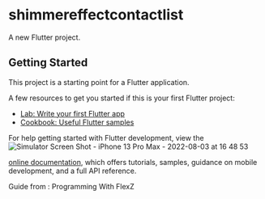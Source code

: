 # shimmereffectcontactlist

A new Flutter project.

## Getting Started

This project is a starting point for a Flutter application.

A few resources to get you started if this is your first Flutter project:

- [Lab: Write your first Flutter app](https://docs.flutter.dev/get-started/codelab)
- [Cookbook: Useful Flutter samples](https://docs.flutter.dev/cookbook)

For help getting started with Flutter development, view the![Simulator Screen Shot - iPhone 13 Pro Max - 2022-08-03 at 16 48 53](https://user-images.githubusercontent.com/8932275/182652798-00785ec2-9573-47d4-82ea-bbe65cf4b9d6.png)

[online documentation](https://docs.flutter.dev/), which offers tutorials,
samples, guidance on mobile development, and a full API reference.

Guide from : Programming With FlexZ
